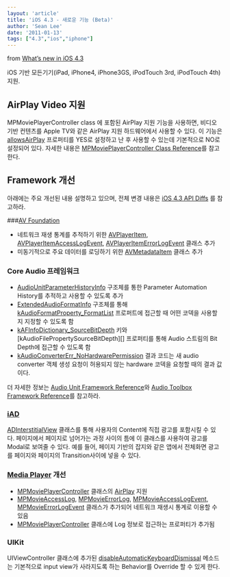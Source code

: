 ```yaml
---
layout: 'article'
title: 'iOS 4.3 - 새로운 기능 (Beta)'
author: 'Sean Lee'
date: '2011-01-13'
tags: ["4.3","ios","iphone"]
---
```


from [What’s new in iOS 4.3](https://developer.apple.com/library/prerelease/ios/#releasenotes/General/WhatsNewIniPhoneOS/Articles/iOS4_3.html "[https://developer.apple.com/library/prerelease/ios/#releasenotes/General/WhatsNewIniPhoneOS/Articles/iOS4_3.html]로 이동합니다.")

iOS 기반 모든기기(iPad, iPhone4, iPhone3GS, iPodTouch 3rd, iPodTouch 4th) 지원.

## AirPlay Video 지원

MPMoviePlayerController class 에 포함된 AirPlay 지원 기능을 사용하면, 비디오 기반 컨텐츠를 Apple TV와 같은 AirPlay 지원 하드웨어에서 사용할 수 있다. 이 기능은 [allowsAirPlay][] 프로퍼티를 YES로 설정하고 난 후 사용할 수 있는데 기본적으로 NO로 설정되어 있다. 자세한 내용은 [MPMoviePlayerController Class Reference][]를 참고한다.

[MPMoviePlayerController Class Reference]: https://developer.apple.com/library/prerelease/ios/documentation/MediaPlayer/Reference/MPMoviePlayerController_Class/Reference/Reference.html#//apple_ref/doc/uid/TP40006953
[allowsAirPlay]: https://developer.apple.com/library/prerelease/ios/documentation/MediaPlayer/Reference/MPMoviePlayerController_Class/Reference/Reference.html#//apple_ref/occ/instp/MPMoviePlayerController/allowsAirPlay

## Framework 개선

아래에는 주요 개선된 내용 설명하고 있으며, 전체 변경 내용은 [iOS 4.3 API Diffs][] 를 참고하라.

[iOS 4.3 API Diffs]: https://developer.apple.com/library/prerelease/ios/releasenotes/General/iOS43APIDiffs/index.html#//apple_ref/doc/uid/TP40010594

###[AV Foundation][]

[AV Foundation]: https://developer.apple.com/library/prerelease/ios/documentation/AVFoundation/Reference/AVFoundationFramework/_index.html#//apple_ref/doc/uid/TP40008072

 * 네트워크 재생 통계를 추적하기 위한 [AVPlayerItem][], [AVPlayerItemAccessLogEvent][], [AVPlayerItemErrorLogEvent][] 클래스 추가
 * 미동기적으로 주요 데이터를 로딩하기 위한 [AVMetadataItem][] 클래스 추가 

[AVPlayerItem]: https://developer.apple.com/library/prerelease/ios/documentation/AVFoundation/Reference/AVPlayerItem_Class/Reference/Reference.html#//apple_ref/occ/cl/AVPlayerItem
[AVPlayerItemAccessLogEvent]: https://developer.apple.com/library/prerelease/ios/documentation/AVFoundation/Reference/AVPlayerItemAccessLogEvent_Class/Reference/Reference.html#//apple_ref/occ/cl/AVPlayerItemAccessLogEvent
[AVPlayerItemErrorLogEvent]: https://developer.apple.com/library/prerelease/ios/documentation/AVFoundation/Reference/AVPlayerItemErrorLogEvent_Class/Reference/Reference.html#//apple_ref/occ/cl/AVPlayerItemErrorLogEvent
[AVMetadataItem]: https://developer.apple.com/library/prerelease/ios/documentation/AVFoundation/Reference/AVMetadataItem_Class/Reference/Reference.html#//apple_ref/occ/cl/AVMetadataItem

### Core Audio 프레임워크
 
 * [AudioUnitParameterHistoryInfo][] 구조체를 통한 Parameter Automation History를 추적하고 사용할 수 있도록 추가
 * [ExtendedAudioFormatInfo][] 구조체를 통해 [kAudioFormatProperty_FormatList][] 프로퍼트에 접근할 때 어떤 코덱을 사용할 지 지정할 수 있도록 함 
 * [kAFInfoDictionary_SourceBitDepth][] 키와 [kAudioFilePropertySourceBitDepth][] 프로퍼티를 통해 Audio 스트림의 Bit Depth에 접근할 수 있도록 함 
 * [kAudioConverterErr_NoHardwarePermission][] 결과 코드는 새 audio converter 객체 생성 요청이 허용되지 않는 hardware 코덱을 요청할 때의 결과 값이다. 
 
 더 자세한 정보는 [Audio Unit Framework Reference][]와 [Audio Toolbox Framework Reference][]를 참고하라. 

[AudioUnitParameterHistoryInfo]: https://developer.apple.com/library/prerelease/ios/documentation/AudioUnit/Reference/AudioUnitPropertiesReference/Reference/reference.html#//apple_ref/c/tdef/AudioUnitParameterHistoryInfo
[ExtendedAudioFormatInfo]: https://developer.apple.com/library/prerelease/ios/documentation/AudioToolbox/Reference/AudioFormatServicesReference/Reference/reference.html#//apple_ref/c/tdef/ExtendedAudioFormatInfo
[kAudioFormatProperty_FormatList]: https://developer.apple.com/library/prerelease/ios/documentation/AudioToolbox/Reference/AudioFormatServicesReference/Reference/reference.html#//apple_ref/c/econst/kAudioFormatProperty_FormatList
[kAFInfoDictionary_SourceBitDepth]: https://developer.apple.com/library/prerelease/ios/documentation/MusicAudio/Reference/AudioFileConvertRef/Reference/reference.html#//apple_ref/c/macro/kAFInfoDictionary_SourceBitDepth
[kAudioConverterErr_NoHardwarePermission]: https://developer.apple.com/library/prerelease/ios/documentation/MusicAudio/Reference/AudioConverterServicesReference/Reference/reference.html#//apple_ref/c/econst/kAudioConverterErr_NoHardwarePermission
[Audio Unit Framework Reference]: https://developer.apple.com/library/prerelease/ios/documentation/AudioUnit/Reference/AudioUnit_Framework/_index.html#//apple_ref/doc/uid/TP40007295
[Audio Toolbox Framework Reference]: https://developer.apple.com/library/prerelease/ios/documentation/MusicAudio/Reference/CAAudioTooboxRef/_index.html#//apple_ref/doc/uid/TP40002089


### [iAD][]

[ADInterstitialView][] 클래스를 통해 사용자의 Content에 직접 광고를 포함시킬 수 있다. 페이지에서 페이지로 넘어가는 과정 사이의 틈에 이 클래스를 사용하여 광고를 Modal로 보여줄 수 있다. 예를 들어, 페이지 기반의 잡지와 같은 앱에서 전체화면 광고를 페이지와 페이지의 Transition사이에 넣을 수 있다.

[iAD]: https://developer.apple.com/library/prerelease/ios/documentation/UserExperience/Reference/iAd_ReferenceCollection/_index.html#//apple_ref/doc/uid/TP40009705
[ADInterstitialView]: https://developer.apple.com/library/prerelease/ios/documentation/iAd/Reference/ADInterstitialView_Ref/Introduction/Introduction.html#//apple_ref/occ/cl/ADInterstitialView

### [Media Player] 개선

 * [MPMoviePlayerController][] 클래스의 [AirPlay][] 지원
 * [MPMovieAccessLog][], [MPMovieErrorLog][], [MPMovieAccessLogEvent][], [MPMovieErrorLogEvent][] 클래스가 추가되어 네트워크 재생시 통계로 이용할 수 있음
 * [MPMoviePlayerController][] 클래스에 Log 정보로 접근하는 프로퍼티가 추가됨

[Media Player]: https://developer.apple.com/library/prerelease/ios/documentation/MediaPlayer/Reference/MediaPlayer_Framework/_index.html#//apple_ref/doc/uid/TP40006952
[MPMoviePlayerController]: https://developer.apple.com/library/prerelease/ios/documentation/MediaPlayer/Reference/MPMoviePlayerController_Class/Reference/Reference.html#//apple_ref/occ/cl/MPMoviePlayerController
[AirPlay]: https://developer.apple.com/library/prerelease/ios/releasenotes/General/WhatsNewIniPhoneOS/Articles/iOS4_3.html#//apple_ref/doc/uid/TP40010567-SW2
[MPMovieAccessLog]: https://developer.apple.com/library/prerelease/ios/documentation/MediaPlayer/Reference/MPMovieAccessLog_Class/Reference/Reference.html#//apple_ref/occ/cl/MPMovieAccessLog
[MPMovieErrorLog]: https://developer.apple.com/library/prerelease/ios/documentation/MediaPlayer/Reference/MPMovieErrorLog_Class/Reference/Reference.html#//apple_ref/occ/cl/MPMovieErrorLog
[MPMovieAccessLogEvent]: https://developer.apple.com/library/prerelease/ios/documentation/MediaPlayer/Reference/MPMovieAccessLogEvent_Class/Reference/Reference.html#//apple_ref/occ/cl/MPMovieAccessLogEvent
[MPMovieErrorLogEvent]: https://developer.apple.com/library/prerelease/ios/documentation/MediaPlayer/Reference/MPMovieErrorLogEvent_Class/Reference/Reference.html#//apple_ref/occ/cl/MPMovieErrorLogEvent
[MPMoviePlayerController]: https://developer.apple.com/library/prerelease/ios/documentation/MediaPlayer/Reference/MPMoviePlayerController_Class/Reference/Reference.html#//apple_ref/occ/cl/MPMoviePlayerController


### UIKit

UIViewController 클래스에 추가된 [disableAutomaticKeyboardDismissal][] 메소드는 기본적으로 input view가 사라지도록 하는 Behavior를 Override 할 수 있게 한다.

[disableAutomaticKeyboardDismissal]: https://developer.apple.com/library/prerelease/ios/documentation/UIKit/Reference/UIViewController_Class/Reference/Reference.html#//apple_ref/occ/instm/UIViewController/disablesAutomaticKeyboardDismissal

